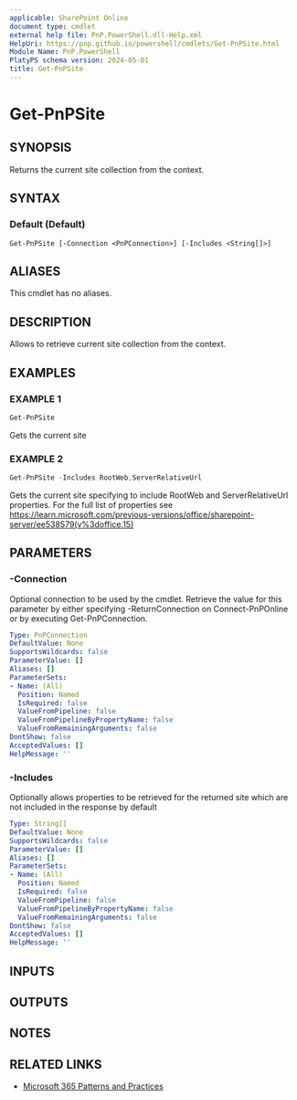 ```yaml
---
applicable: SharePoint Online
document type: cmdlet
external help file: PnP.PowerShell.dll-Help.xml
HelpUri: https://pnp.github.io/powershell/cmdlets/Get-PnPSite.html
Module Name: PnP.PowerShell
PlatyPS schema version: 2024-05-01
title: Get-PnPSite
---
```


# Get-PnPSite

## SYNOPSIS

Returns the current site collection from the context.

## SYNTAX

### Default (Default)

```
Get-PnPSite [-Connection <PnPConnection>] [-Includes <String[]>]
```

## ALIASES

This cmdlet has no aliases.

## DESCRIPTION

Allows to retrieve current site collection from the context.

## EXAMPLES

### EXAMPLE 1

```powershell
Get-PnPSite
```

Gets the current site

### EXAMPLE 2

```powershell
Get-PnPSite -Includes RootWeb,ServerRelativeUrl
```

Gets the current site specifying to include RootWeb and ServerRelativeUrl properties. For the full list of properties see https://learn.microsoft.com/previous-versions/office/sharepoint-server/ee538579(v%3doffice.15)

## PARAMETERS

### -Connection

Optional connection to be used by the cmdlet. Retrieve the value for this parameter by either specifying -ReturnConnection on Connect-PnPOnline or by executing Get-PnPConnection.

```yaml
Type: PnPConnection
DefaultValue: None
SupportsWildcards: false
ParameterValue: []
Aliases: []
ParameterSets:
- Name: (All)
  Position: Named
  IsRequired: false
  ValueFromPipeline: false
  ValueFromPipelineByPropertyName: false
  ValueFromRemainingArguments: false
DontShow: false
AcceptedValues: []
HelpMessage: ''
```

### -Includes

Optionally allows properties to be retrieved for the returned site which are not included in the response by default

```yaml
Type: String[]
DefaultValue: None
SupportsWildcards: false
ParameterValue: []
Aliases: []
ParameterSets:
- Name: (All)
  Position: Named
  IsRequired: false
  ValueFromPipeline: false
  ValueFromPipelineByPropertyName: false
  ValueFromRemainingArguments: false
DontShow: false
AcceptedValues: []
HelpMessage: ''
```

## INPUTS

## OUTPUTS

## NOTES

## RELATED LINKS

- [Microsoft 365 Patterns and Practices](https://aka.ms/m365pnp)
